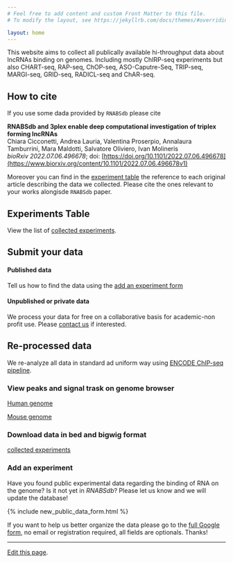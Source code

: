 ```yaml
---
# Feel free to add content and custom Front Matter to this file.
# To modify the layout, see https://jekyllrb.com/docs/themes/#overriding-theme-defaults

layout: home
---
```


This website aims to collect all publically available hi-throughput data about lncRNAs binding on genomes.
Including mostly ChIRP-seq experiments but also CHART-seq, RAP-seq, ChOP-seq, ASO-Caputre-Seq, TRIP-seq, MARGI-seq, GRID-seq, RADICL-seq and ChAR-seq.

## How to cite

If you use some dada provided by `RNABSdb` please cite 

__RNABSdb and 3plex enable deep computational investigation of triplex forming lncRNAs__
<br>
Chiara Cicconetti, Andrea Lauria, Valentina Proserpio, Annalaura Tamburrini, Mara Maldotti, Salvatore Oliviero, Ivan Molineris
<br>
_bioRxiv 2022.07.06.496678_; doi: [https://doi.org/10.1101/2022.07.06.496678](https://www.biorxiv.org/content/10.1101/2022.07.06.496678v1)

Moreover you can find in the [experiment table](experiments_table) the reference to each original article describing the data we collected. Please cite the ones relevant to your works alongisde `RNABSdb` paper.

## Experiments Table
View the list of [collected experiments](experiments_table).

## Submit your data

#### Published data

Tell us how to find the data using the [add an experiment form](#add_an_experiment)

#### Unpublished or private data

We process your data for free on a collaborative basis for academic-non profit use. Please [contact us](analyze) if interested.

## Re-processed data

We re-analyze all data in standard ad uniform way using [ENCODE ChIP-seq pipeline](https://www.encodeproject.org/chip-seq/transcription_factor/).

### View peaks and signal trask on genome browser

[Human genome](https://genome.ucsc.edu/cgi-bin/hgTracks?hubUrl=https://olilab.unito.it/RNABSdb/hub.txt&genome=hg38&position=lastDbPos)

[Mouse genome](https://genome.ucsc.edu/cgi-bin/hgTracks?hubUrl=https://olilab.unito.it/RNABSdb/hub.txt&genome=mm10&position=lastDbPos)

### Download data in bed and bigwig format

[collected experiments](download_data)


### Add an experiment
<a name="add_an_experiment"></a>
Have you found public experimental data regarding the binding of RNA on the genome? Is it not yet in *RNABSdb*? Please let us know and we will update the database!

{% include new_public_data_form.html %}

If you want to help us better organize the data please go to the [full Google form](https://docs.google.com/forms/d/e/1FAIpQLSdKV6HKGrhoiFCRUoUkID0PG_gKEpH_VOkvyUsBLRBpXj2u_g/viewform?usp=sf_link), no email or registration required, all fields are optionals. Thanks!


------------
[Edit this page](https://github.com/molinerisLab/RNABSdb/edit/gh-pages/index.md).
